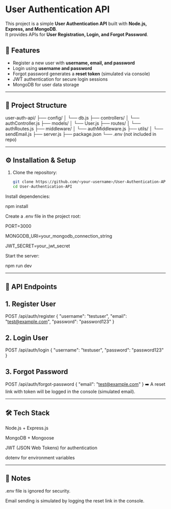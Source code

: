 # User Authentication API

This project is a simple **User Authentication API** built with **Node.js, Express, and MongoDB**.  
It provides APIs for **User Registration, Login, and Forgot Password**.  

## 🚀 Features
- Register a new user with **username, email, and password**
- Login using **username and password**
- Forgot password generates a **reset token** (simulated via console)
- JWT authentication for secure login sessions
- MongoDB for user data storage

---

## 📂 Project Structure
user-auth-api/
├── config/
│ └── db.js
├── controllers/
│ └── authController.js
├── models/
│ └── User.js
├── routes/
│ └── authRoutes.js
├── middleware/
│ └── authMiddleware.js
├── utils/
│ └── sendEmail.js
├── server.js
├── package.json
└── .env (not included in repo)


---

## ⚙️ Installation & Setup

1. Clone the repository:
   ```bash
   git clone https://github.com/<your-username>/User-Authentication-API.git
   cd User-Authentication-API
   
Install dependencies:

npm install

Create a .env file in the project root:

PORT=3000

MONGODB_URI=your_mongodb_connection_string

JWT_SECRET=your_jwt_secret

Start the server:

npm run dev

---

## 📌 API Endpoints
## 1. Register User

POST /api/auth/register
{
  "username": "testuser",
  "email": "test@example.com",
  "password": "password123"
}

## 2. Login User

POST /api/auth/login
{
  "username": "testuser",
  "password": "password123"
}

## 3. Forgot Password

POST /api/auth/forgot-password
{
  "email": "test@example.com"
}
➡️ A reset link with token will be logged in the console (simulated email).

---

## 🛠️ Tech Stack

Node.js + Express.js

MongoDB + Mongoose

JWT (JSON Web Tokens) for authentication

dotenv for environment variables

---

## 📌 Notes

.env file is ignored for security.

Email sending is simulated by logging the reset link in the console.
